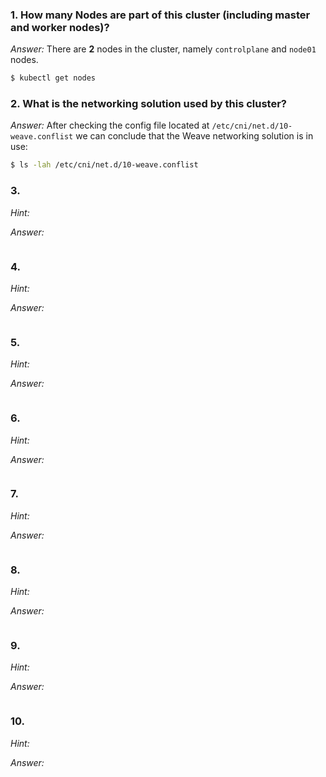 ### 1. How many Nodes are part of this cluster (including master and worker nodes)?

*Answer:* There are **2** nodes in the cluster, namely `controlplane` and `node01` nodes.

```bash
$ kubectl get nodes
```

### 2. What is the networking solution used by this cluster?

*Answer:* After checking the config file located at `/etc/cni/net.d/10-weave.conflist` we can conclude that the Weave networking solution is in use:

```bash
$ ls -lah /etc/cni/net.d/10-weave.conflist
```

### 3. 

*Hint:*

*Answer:*

```bash

```

### 4. 

*Hint:*

*Answer:*

```bash

```

### 5. 

*Hint:*

*Answer:*

```bash

```

### 6. 

*Hint:*

*Answer:*

```bash

```

### 7. 

*Hint:*

*Answer:*

```bash

```

### 8. 

*Hint:*

*Answer:*

```bash

```

### 9. 

*Hint:*

*Answer:*

```bash

```

### 10. 

*Hint:*

*Answer:*

```bash

```
